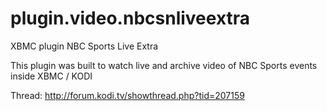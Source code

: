 plugin.video.nbcsnliveextra
======================

XBMC plugin NBC Sports Live Extra

This plugin was built to watch live and archive video of NBC Sports events inside XBMC / KODI

Thread: http://forum.kodi.tv/showthread.php?tid=207159
